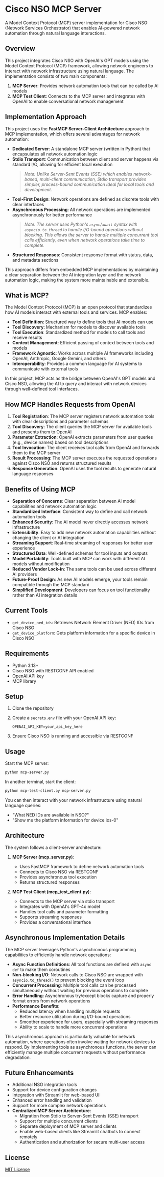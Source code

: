 # Cisco NSO MCP Server

A Model Context Protocol (MCP) server implementation for Cisco NSO (Network Services Orchestrator) that enables AI-powered network automation through natural language interactions.

## Overview

This project integrates Cisco NSO with OpenAI's GPT models using the Model Context Protocol (MCP) framework, allowing network engineers to interact with network infrastructure using natural language. The implementation consists of two main components:

1. **MCP Server**: Provides network automation tools that can be called by AI models
2. **MCP Test Client**: Connects to the MCP server and integrates with OpenAI to enable conversational network management

## Implementation Approach

This project uses the **FastMCP Server-Client Architecture** approach to MCP implementation, which offers several advantages for network automation:

- **Dedicated Server**: A standalone MCP server (written in Python) that encapsulates all network automation logic
- **Stdio Transport**: Communication between client and server happens via standard I/O, allowing for efficient local execution
  > *Note: Unlike Server-Sent Events (SSE) which enables network-based, multi-client communication, Stdio transport provides simpler, process-bound communication ideal for local tools and development.*
- **Tool-First Design**: Network operations are defined as discrete tools with clear interfaces
- **Asynchronous Processing**: All network operations are implemented asynchronously for better performance
  > *Note: The server uses Python's `async`/`await` syntax with `asyncio.to_thread` to handle I/O-bound operations without blocking. This allows the server to handle multiple concurrent tool calls efficiently, even when network operations take time to complete.*
- **Structured Responses**: Consistent response format with status, data, and metadata sections

This approach differs from embedded MCP implementations by maintaining a clear separation between the AI integration layer and the network automation logic, making the system more maintainable and extensible.

## What is MCP?

The Model Context Protocol (MCP) is an open protocol that standardizes how AI models interact with external tools and services. MCP enables:

- **Tool Definition**: Structured way to define tools that AI models can use
- **Tool Discovery**: Mechanism for models to discover available tools
- **Tool Execution**: Standardized method for models to call tools and receive results
- **Context Management**: Efficient passing of context between tools and models
- **Framework Agnostic**: Works across multiple AI frameworks including OpenAI, Anthropic, Google Gemini, and others
- **Interoperability**: Provides a common language for AI systems to communicate with external tools

In this project, MCP acts as the bridge between OpenAI's GPT models and Cisco NSO, allowing the AI to query and interact with network devices through well-defined tool interfaces.

## How MCP Handles Requests from OpenAI

1. **Tool Registration**: The MCP server registers network automation tools with clear descriptions and parameter schemas
2. **Tool Discovery**: The client queries the MCP server for available tools and presents them to OpenAI
3. **Parameter Extraction**: OpenAI extracts parameters from user queries (e.g., device names) based on tool descriptions
4. **Tool Invocation**: The client receives tool calls from OpenAI and forwards them to the MCP server
5. **Result Processing**: The MCP server executes the requested operations against Cisco NSO and returns structured results
6. **Response Generation**: OpenAI uses the tool results to generate natural language responses

## Benefits of Using MCP

- **Separation of Concerns**: Clear separation between AI model capabilities and network automation logic
- **Standardized Interface**: Consistent way to define and call network automation tools
- **Enhanced Security**: The AI model never directly accesses network infrastructure
- **Extensibility**: Easy to add new network automation capabilities without changing the client or AI integration
- **Streaming Support**: Real-time streaming of responses for better user experience
- **Structured Data**: Well-defined schemas for tool inputs and outputs
- **Model Portability**: Tools built with MCP can work with different AI models without modification
- **Reduced Vendor Lock-in**: The same tools can be used across different AI providers
- **Future-Proof Design**: As new AI models emerge, your tools remain compatible through the MCP standard
- **Simplified Development**: Developers can focus on tool functionality rather than AI integration details

## Current Tools

- `get_device_ned_ids`: Retrieves Network Element Driver (NED) IDs from Cisco NSO
- `get_device_platform`: Gets platform information for a specific device in Cisco NSO

## Requirements

- Python 3.13+
- Cisco NSO with RESTCONF API enabled
- OpenAI API key
- MCP library

## Setup

1. Clone the repository

2. Create a `secrets.env` file with your OpenAI API key:

   ```env
   OPENAI_API_KEY=your_api_key_here
   ```

3. Ensure Cisco NSO is running and accessible via RESTCONF

## Usage

Start the MCP server:

```bash
python mcp-server.py
```

In another terminal, start the client:

```bash
python mcp-test-client.py mcp-server.py
```

You can then interact with your network infrastructure using natural language queries:

- "What NED IDs are available in NSO?"
- "Show me the platform information for device ios-0"

## Architecture

The system follows a client-server architecture:

1. **MCP Server (mcp_server.py)**:
   - Uses FastMCP framework to define network automation tools
   - Connects to Cisco NSO via RESTCONF
   - Provides asynchronous tool execution
   - Returns structured responses

2. **MCP Test Client (mcp_test_client.py)**:
   - Connects to the MCP server via stdio transport
   - Integrates with OpenAI's GPT-4o model
   - Handles tool calls and parameter formatting
   - Supports streaming responses
   - Provides a conversational interface

## Asynchronous Implementation Details

The MCP server leverages Python's asynchronous programming capabilities to efficiently handle network operations:

- **Async Function Definitions**: All tool functions are defined with `async def` to make them coroutines
- **Non-blocking I/O**: Network calls to Cisco NSO are wrapped with `asyncio.to_thread()` to prevent blocking the event loop
- **Concurrent Processing**: Multiple tool calls can be processed simultaneously without waiting for previous operations to complete
- **Error Handling**: Asynchronous try/except blocks capture and properly format errors from network operations
- **Performance Benefits**:
  - Reduced latency when handling multiple requests
  - Better resource utilization during I/O-bound operations
  - Smoother experience for users, especially with streaming responses
  - Ability to scale to handle more concurrent operations

This asynchronous approach is particularly valuable for network automation, where operations often involve waiting for network devices to respond. By implementing tools as asynchronous functions, the server can efficiently manage multiple concurrent requests without performance degradation.

## Future Enhancements

- Additional NSO integration tools
- Support for device configuration changes
- Integration with Streamlit for web-based UI
- Enhanced error handling and validation
- Support for more complex network operations
- **Centralized MCP Server Architecture**:
  - Migration from Stdio to Server-Sent Events (SSE) transport
  - Support for multiple concurrent clients
  - Separate deployment of MCP server and clients
  - Enable web-based clients like Streamlit chatbots to connect remotely
  - Authentication and authorization for secure multi-user access

## License

[MIT License](LICENSE)
